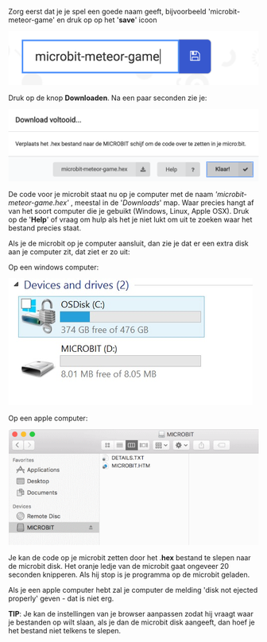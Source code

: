 

Zorg eerst dat je je spel een goede naam geeft, bijvoorbeeld 'microbit-meteor-game' en druk op op het '**save**' icoon

![](/assets/name_your_game.png)

Druk op de knop **Downloaden**. Na een paar seconden zie je:

![](/assets/download_complete.png)

De code voor je microbit staat nu op je computer met de naam _'microbit-meteor-game.hex'_ , meestal in de '_Downloads_' map. Waar precies hangt af van het soort computer die je gebuikt \(Windows, Linux, Apple OSX\). Druk op de '**Help**' of vraag om hulp als het je niet lukt om uit te zoeken waar het bestand precies staat.

Als je de microbit op je computer aansluit, dan zie je dat er een extra disk aan je computer zit, dat ziet er zo uit:

Op een windows computer:

![](/assets/windows_microbit_disk.png)

Op een apple computer:

![](/assets/apple_microbit_disk.png)

Je kan de code op je microbit zetten door het .**hex** bestand te slepen naar de microbit disk. Het oranje ledje van de microbit gaat ongeveer 20 seconden knipperen. Als hij stop is je programma op de microbit geladen. 

Als je een apple computer hebt zal je computer de melding 'disk not ejected properly' geven - dat is niet erg.

**TIP**: Je kan de instellingen van je browser aanpassen zodat hij vraagt waar je bestanden op wilt slaan, als je dan de microbit disk aangeeft, dan hoef je het bestand niet telkens te slepen.

